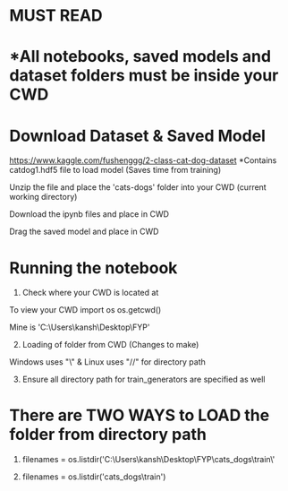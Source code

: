 # MUST READ #

# *All notebooks, saved models and dataset folders must be inside your CWD

# Download Dataset & Saved Model

https://www.kaggle.com/fushenggg/2-class-cat-dog-dataset
*Contains catdog1.hdf5 file to load model (Saves time from training)

Unzip the file and place the 'cats-dogs' folder into your CWD (current working directory) 

Download the ipynb files and place in CWD

Drag the saved model and place in CWD 

# Running the notebook 
1. Check where your CWD is located at

To view your CWD import os os.getcwd()

Mine is 'C:\Users\kansh\Desktop\FYP'

2. Loading of folder from CWD (Changes to make)

Windows uses "\\" & Linux uses "//" for directory path

3. Ensure all directory path for train_generators are specified as well

# There are TWO WAYS to LOAD the folder from directory path
1. filenames = os.listdir('C:\\Users\\kansh\\Desktop\\FYP\\cats_dogs\\train\\'

2. filenames = os.listdir('cats_dogs\\train')

